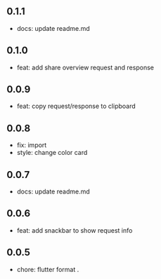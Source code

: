 ## 0.1.1

* docs: update readme.md

## 0.1.0

* feat: add share overview request and response

## 0.0.9

* feat: copy request/response to clipboard

## 0.0.8

* fix: import
* style: change color card

## 0.0.7

* docs: update readme.md

## 0.0.6

* feat: add snackbar to show request info

## 0.0.5

* chore: flutter format . 

